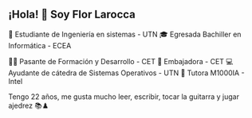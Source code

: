 ## ¡Hola! 👋 Soy Flor Larocca

🏫 Estudiante de Ingeniería en sistemas - UTN
🎓 Egresada Bachiller en Informática - ECEA

👩‍💻 Pasante de Formación y Desarrollo - CET
💜 Embajadora - CET
💻 Ayudante de cátedra de Sistemas Operativos - UTN
📌 Tutora M1000IA - Intel

Tengo 22 años, me gusta mucho leer, escribir, tocar la guitarra y jugar ajedrez 📚♟️


<!--
**LFLarocca/LFLarocca** is a ✨ _special_ ✨ repository because its `README.md` (this file) appears on your GitHub profile.

Here are some ideas to get you started:

- 🔭 I’m currently working on ...
- 🌱 I’m currently learning ...
- 👯 I’m looking to collaborate on ...
- 🤔 I’m looking for help with ...
- 💬 Ask me about ...
- 📫 How to reach me: ...
- 😄 Pronouns: ...
- ⚡ Fun fact: ...
-->
